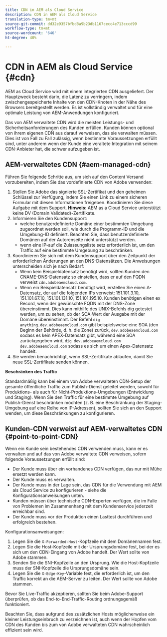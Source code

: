 ```yaml
---
title: CDN in AEM als Cloud Service
description: CDN in AEM als Cloud Service
translation-type: tm+mt
source-git-commit: dd32e9357bfbd8a9b23db1167cecc4e713cccd99
workflow-type: tm+mt
source-wordcount: '646'
ht-degree: 40%

---
```



# CDN in AEM als Cloud Service {#cdn}

AEM as Cloud Service wird mit einem integrierten CDN ausgeliefert. Der Hauptzweck besteht darin, die Latenz zu verringern, indem zwischengespeicherte Inhalte von den CDN-Knoten in der Nähe des Browsers bereitgestellt werden. Es ist vollständig verwaltet und für eine optimale Leistung von AEM-Anwendungen konfiguriert.

Das von AEM verwaltete CDN wird die meisten Leistungs- und Sicherheitsanforderungen des Kunden erfüllen. Kunden können optional von ihrem eigenen CDN aus darauf verweisen, das sie verwalten müssen. Dies ist von Fall zu Fall zulässig, wenn bestimmte Voraussetzungen erfüllt sind, unter anderem wenn der Kunde eine veraltete Integration mit seinem CDN-Anbieter hat, die schwer aufzugeben ist.

## AEM-verwaltetes CDN {#aem-managed-cdn}

Führen Sie folgende Schritte aus, um sich auf den Content Versand vorzubereiten, indem Sie das vordefinierte CDN von Adobe verwenden:

1. Stellen Sie Adobe das signierte SSL-Zertifikat und den geheimen Schlüssel zur Verfügung, indem Sie einen Link zu einem sicheren Formular mit diesen Informationen freigeben. Koordinieren Sie diese Aufgabe mit dem Support.
   **Hinweis:** AEM as a Cloud Service unterstützt keine DV (Domain Validated)-Zertifikate.
1. Informieren Sie den Kundensupport:
   * welche benutzerdefinierte Domäne einer bestimmten Umgebung zugeordnet werden soll, wie durch die Programm-ID und die Umgebung-ID definiert. Beachten Sie, dass benutzerdefinierte Domänen auf der Autorenseite nicht unterstützt werden.
   * wenn eine IP-auf die Zulassungsliste setz erforderlich ist, um den Traffic auf eine bestimmte Umgebung zu beschränken.
1. Koordinieren Sie sich mit dem Kundensupport über den Zeitpunkt der erforderlichen Änderungen an den DNS-Datensätzen. Die Anweisungen unterscheiden sich je nach Bedarf:
   * Wenn kein Beispieldatensatz benötigt wird, sollten Kunden den CNAME-DNS-Datensatz so einstellen, dass er auf den FQDN verweist `cdn.adobeaemcloud.com`.
   * Wenn ein Beispieldatensatz benötigt wird, erstellen Sie einen A-Datensatz, der auf die folgenden IPs verweist: 151.101.3.10, 151.101.67.10, 151.101.131.10, 151.101.195.10. Kunden benötigen einen ex Record, wenn der gewünschte FQDN mit der DNS-Zone übereinstimmt. Dies kann mithilfe des UNIX-Befehls dig getestet werden, um zu sehen, ob der SOA-Wert der Ausgabe mit der Domäne übereinstimmt. Der Befehl `dig anything.dev.adobeaemcloud.com` gibt beispielsweise eine SOA (den Beginn der Behörde, d. h. die Zone) zurück, `dev.adobeaemcloud.com` sodass es kein APEX-Datensatz gibt, während eine SOA zurückgegeben wird, `dig dev.adobeaemcloud.com` `dev.adobeaemcloud.com` sodass es sich um einen Apex-Datensatz handelt.
1. Sie werden benachrichtigt, wenn SSL-Zertifikate ablaufen, damit Sie neue SSL-Zertifikate senden können.

**Beschränken des Traffic**

Standardmäßig kann bei einem von Adobe verwalteten CDN-Setup der gesamte öffentliche Traffic zum Publish-Dienst geleitet werden, sowohl für Produktions- als auch für Nicht-Produktions-Umgebungen (Entwicklung und Staging). Wenn Sie den Traffic für eine bestimmte Umgebung auf Publish-Dienst beschränken möchten (z. B. eine Beschränkung der Staging-Umgebung auf eine Reihe von IP-Adressen), sollten Sie sich an den Support wenden, um diese Beschränkungen zu konfigurieren.

## Kunden-CDN verweist auf AEM-verwaltetes CDN {#point-to-point-CDN}

Wenn ein Kunde sein bestehendes CDN verwenden muss, kann er es verwalten und auf das von Adobe verwaltete CDN verweisen, sofern folgende Voraussetzungen erfüllt sind:

* Der Kunde muss über ein vorhandenes CDN verfügen, das nur mit Mühe ersetzt werden kann.
* Der Kunde muss es verwalten.
* Der Kunde muss in der Lage sein, das CDN für die Verwendung mit AEM als Cloud Service zu konfigurieren - siehe die Konfigurationsanweisungen unten.
* Kunden müssen über technische CDN-Experten verfügen, die im Falle von Problemen im Zusammenhang mit dem Kundenservice jederzeit erreichbar sind.
* Der Kunde muss vor der Produktion einen Lasttest durchführen und erfolgreich bestehen.

Konfigurationsanweisungen:

1. Legen Sie die `X-Forwarded-Host`-Kopfzeile mit dem Domänennamen fest.
1. Legen Sie die Host-Kopfzeile mit der Ursprungsdomäne fest, bei der es sich um den CDN-Eingang von Adobe handelt. Der Wert sollte von Adobe stammen.
1. Senden Sie die SNI-Kopfzeile an den Ursprung. Wie die Host-Kopfzeile muss der SNI-Kopfzeile die Ursprungsdomäne sein.
1. Legen Sie die `X-Edge-Key`-Variable fest, die erforderlich ist, um den Traffic korrekt an die AEM-Server zu leiten. Der Wert sollte von Adobe stammen.

Bevor Sie Live-Traffic akzeptieren, sollten Sie beim Adobe-Support überprüfen, ob das End-to-End-Traffic-Routing ordnungsgemäß funktioniert.

Beachten Sie, dass aufgrund des zusätzlichen Hosts möglicherweise ein kleiner Leistungseinbruch zu verzeichnen ist, auch wenn der Hopfen vom CDN des Kunden bis zum von Adobe verwalteten CDN wahrscheinlich effizient sein wird.

